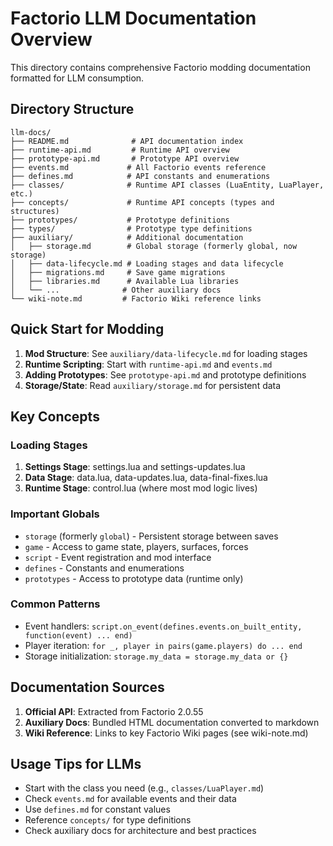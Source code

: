 # Factorio LLM Documentation Overview

This directory contains comprehensive Factorio modding documentation formatted for LLM consumption.

## Directory Structure

```
llm-docs/
├── README.md              # API documentation index
├── runtime-api.md         # Runtime API overview
├── prototype-api.md       # Prototype API overview
├── events.md             # All Factorio events reference
├── defines.md            # API constants and enumerations
├── classes/              # Runtime API classes (LuaEntity, LuaPlayer, etc.)
├── concepts/             # Runtime API concepts (types and structures)
├── prototypes/           # Prototype definitions
├── types/                # Prototype type definitions
├── auxiliary/            # Additional documentation
│   ├── storage.md        # Global storage (formerly global, now storage)
│   ├── data-lifecycle.md # Loading stages and data lifecycle
│   ├── migrations.md     # Save game migrations
│   ├── libraries.md      # Available Lua libraries
│   └── ...              # Other auxiliary docs
└── wiki-note.md         # Factorio Wiki reference links
```

## Quick Start for Modding

1. **Mod Structure**: See `auxiliary/data-lifecycle.md` for loading stages
2. **Runtime Scripting**: Start with `runtime-api.md` and `events.md`
3. **Adding Prototypes**: See `prototype-api.md` and prototype definitions
4. **Storage/State**: Read `auxiliary/storage.md` for persistent data

## Key Concepts

### Loading Stages
1. **Settings Stage**: settings.lua and settings-updates.lua
2. **Data Stage**: data.lua, data-updates.lua, data-final-fixes.lua
3. **Runtime Stage**: control.lua (where most mod logic lives)

### Important Globals
- `storage` (formerly `global`) - Persistent storage between saves
- `game` - Access to game state, players, surfaces, forces
- `script` - Event registration and mod interface
- `defines` - Constants and enumerations
- `prototypes` - Access to prototype data (runtime only)

### Common Patterns
- Event handlers: `script.on_event(defines.events.on_built_entity, function(event) ... end)`
- Player iteration: `for _, player in pairs(game.players) do ... end`
- Storage initialization: `storage.my_data = storage.my_data or {}`

## Documentation Sources

1. **Official API**: Extracted from Factorio 2.0.55
2. **Auxiliary Docs**: Bundled HTML documentation converted to markdown
3. **Wiki Reference**: Links to key Factorio Wiki pages (see wiki-note.md)

## Usage Tips for LLMs

- Start with the class you need (e.g., `classes/LuaPlayer.md`)
- Check `events.md` for available events and their data
- Use `defines.md` for constant values
- Reference `concepts/` for type definitions
- Check auxiliary docs for architecture and best practices